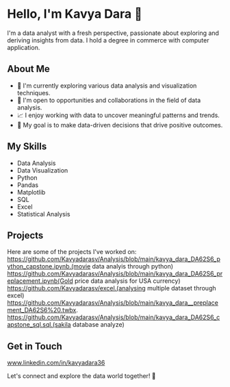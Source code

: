# Hello, I'm Kavya Dara 👋

I'm a data analyst with a fresh perspective, passionate about exploring and deriving insights from data. I hold a degree in commerce with computer application.

## About Me

- 🌱 I'm currently exploring various data analysis and visualization techniques.
- 💼 I'm open to opportunities and collaborations in the field of data analysis.
- 📈 I enjoy working with data to uncover meaningful patterns and trends.
- 🎯 My goal is to make data-driven decisions that drive positive outcomes.

## My Skills

- Data Analysis
- Data Visualization
- Python
- Pandas
- Matplotlib
- SQL
- Excel
- Statistical Analysis

## Projects

Here are some of the projects I've worked on:
https://github.com/Kavyadarasv/Analysis/blob/main/kavya_dara_DA62S6_python_capstone.ipynb.(movie data analyis through python)
https://github.com/Kavyadarasv/Analysis/blob/main/kavya_dara_DA62S6_preplacement.ipynb(Gold price data analysis for USA currency)
https://github.com/Kavyadarasv/excel.(analysing multiple dataset through excel)
https://github.com/Kavyadarasv/Analysis/blob/main/kavya_dara__preplacement_DA62S6%20.twbx.
https://github.com/Kavyadarasv/Analysis/blob/main/kavya_dara_DA62S6_capstone_sql.sql.(sakila database analyze)

## Get in Touch

 www.linkedin.com/in/kavyadara36

Let's connect and explore the data world together! 🚀

